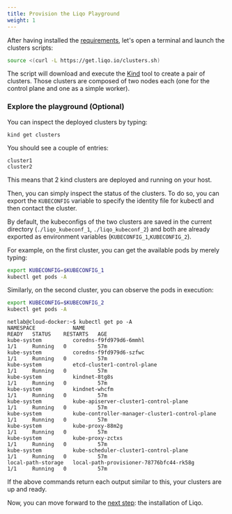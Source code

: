 ```yaml
---
title: Provision the Liqo Playground
weight: 1
---
```


After having installed the [requirements](/gettingstarted#system-requirements), let's open a terminal and launch the clusters scripts:

```bash
source <(curl -L https://get.liqo.io/clusters.sh)
```

The script will download and execute the [Kind](https://kind.sigs.k8s.io) tool to create a pair of clusters. Those clusters are composed of two nodes each (one for the control plane and one as a simple worker).

### Explore the playground (Optional)

You can inspect the deployed clusters by typing:

```
kind get clusters
```

You should see a couple of entries:

```
cluster1
cluster2
```

This means that 2 kind clusters are deployed and running on your host.

Then, you can simply inspect the status of the clusters. To do so, you can export the `KUBECONFIG` variable to specify the identity file for kubectl and then contact the cluster.

By default, the kubeconfigs of the two clusters are saved in the current directory (`./liqo_kubeconf_1`, `./liqo_kubeconf_2`) and both are already exported as environment variables (`KUBECONFIG_1`,`KUBECONFIG_2`).

For example, on the first cluster, you can get the available pods by merely typing:

```bash
export KUBECONFIG=$KUBECONFIG_1
kubectl get pods -A
```

Similarly, on the second cluster, you can observe the pods in execution:

```bash
export KUBECONFIG=$KUBECONFIG_2
kubectl get pods -A
```

```
netlab@cloud-docker:~$ kubectl get po -A
NAMESPACE            NAME                                             READY   STATUS    RESTARTS   AGE
kube-system          coredns-f9fd979d6-6mmhl                          1/1     Running   0          57m
kube-system          coredns-f9fd979d6-szfwc                          1/1     Running   0          57m
kube-system          etcd-cluster1-control-plane                      1/1     Running   0          57m
kube-system          kindnet-8tg8s                                    1/1     Running   0          57m
kube-system          kindnet-whcfm                                    1/1     Running   0          57m
kube-system          kube-apiserver-cluster1-control-plane            1/1     Running   0          57m
kube-system          kube-controller-manager-cluster1-control-plane   1/1     Running   0          57m
kube-system          kube-proxy-88m2g                                 1/1     Running   0          57m
kube-system          kube-proxy-zctxs                                 1/1     Running   0          57m
kube-system          kube-scheduler-cluster1-control-plane            1/1     Running   0          57m
local-path-storage   local-path-provisioner-78776bfc44-rk58g          1/1     Running   0          57m
```

If the above commands return each output similar to this, your clusters are up and ready.

Now, you can move forward to the [next step](../install): the installation of Liqo.
